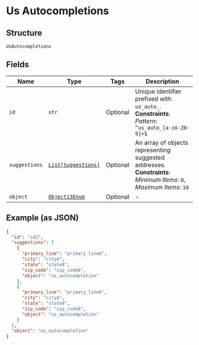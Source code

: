 
# Us Autocompletions

## Structure

`UsAutocompletions`

## Fields

| Name | Type | Tags | Description |
|  --- | --- | --- | --- |
| `id` | `str` | Optional | Unique identifier prefixed with `us_auto_`.<br>**Constraints**: *Pattern*: `^us_auto_[a-zA-Z0-9]+$` |
| `suggestions` | [`List[Suggestions]`](../../doc/models/suggestions.md) | Optional | An array of objects representing suggested addresses.<br>**Constraints**: *Minimum Items*: `0`, *Maximum Items*: `10` |
| `object` | [`Object13Enum`](../../doc/models/object-13-enum.md) | Optional | - |

## Example (as JSON)

```json
{
  "id": "id2",
  "suggestions": [
    {
      "primary_line": "primary_line6",
      "city": "city4",
      "state": "state8",
      "zip_code": "zip_code0",
      "object": "us_autocompletion"
    },
    {
      "primary_line": "primary_line6",
      "city": "city4",
      "state": "state8",
      "zip_code": "zip_code0",
      "object": "us_autocompletion"
    }
  ],
  "object": "us_autocompletion"
}
```

